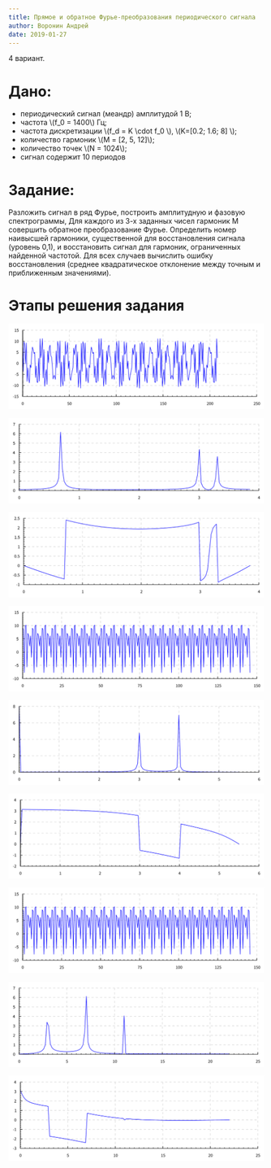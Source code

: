 ```yaml
---
title: Прямое и обратное Фурье-преобразования периодического сигнала
author: Воронин Андрей
date: 2019-01-27
---
```


4 вариант. 

# Дано:
- периодический сигнал (меандр) амплитудой 1 В;
- частота \\(f_0 = 1400\\) Гц;
- частота дискретизации \\(f_d = K \\cdot f_0 \\), \\(K=[0.2; 1.6; 8] \\);
- количество гармоник \\(M = [2, 5, 12]\\);
- количество точек \\(N = 1024\\);
- сигнал содержит 10 периодов

# Задание:
Разложить сигнал в ряд Фурье, построить амплитудную и фазовую спектрограммы, Для каждого из 3-х заданных чисел гармоник M совершить обратное преобразование Фурье. Определить номер наивысшей гармоники, существенной для восстановления сигнала (уровень 0,1), и восстановить сигнал для гармоник, ограниченных  найденной частотой. Для всех случаев вычислить ошибку восстановления (среднее квадратическое отклонение между точным и приближенным значениями).

# Этапы решения задания


![Рис. 1: Исходный сигнал](undersamling_signal.svg)

![Рис. 1: Исходный сигнал](undersamling_spectrum.svg)

![Рис. 1: Исходный сигнал](undersamling_phase_spectrum.svg)



![Рис. 1: Исходный сигнал](normal_signal.svg)

![Рис. 1: Исходный сигнал](normal_spectrum.svg)

![Рис. 1: Исходный сигнал](normal_phase_spectrum.svg)


![Рис. 1: Исходный сигнал](oversamling_signal.svg)

![Рис. 1: Исходный сигнал](oversamling_spectrum.svg)

![Рис. 1: Исходный сигнал](oversamling_phase_spectrum.svg)


